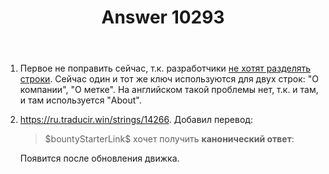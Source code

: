 ﻿---
title: "Answer 10293"
se.owner.user_id: 15479
se.owner.display_name: "Suvitruf - Andrei Apanasik"
se.owner.link: "https://ru.meta.stackoverflow.com/users/15479/suvitruf-andrei-apanasik"
se.answer_id: 10293
se.question_id: 10292
se.post_type: answer
se.score: 4
se.is_accepted: True
---
<ol>
<li>Первое не поправить сейчас, т.к. разработчики <a href="https://meta.stackexchange.com/q/316766/260198">не хотят разделять строки</a>. Сейчас один и тот же ключ используются для двух строк: "О компании", "О метке". На английском такой проблемы нет, т.к. и там, и там используется "About".</li>
<li><p><a href="https://ru.traducir.win/strings/14266" rel="nofollow noreferrer">https://ru.traducir.win/strings/14266</a>. Добавил перевод:</p>

<blockquote>
  <p>$bountyStarterLink$ хочет получить <strong>канонический ответ</strong>:</p>
</blockquote>

<p>Появится после обновления движка.</p></li>
</ol>
